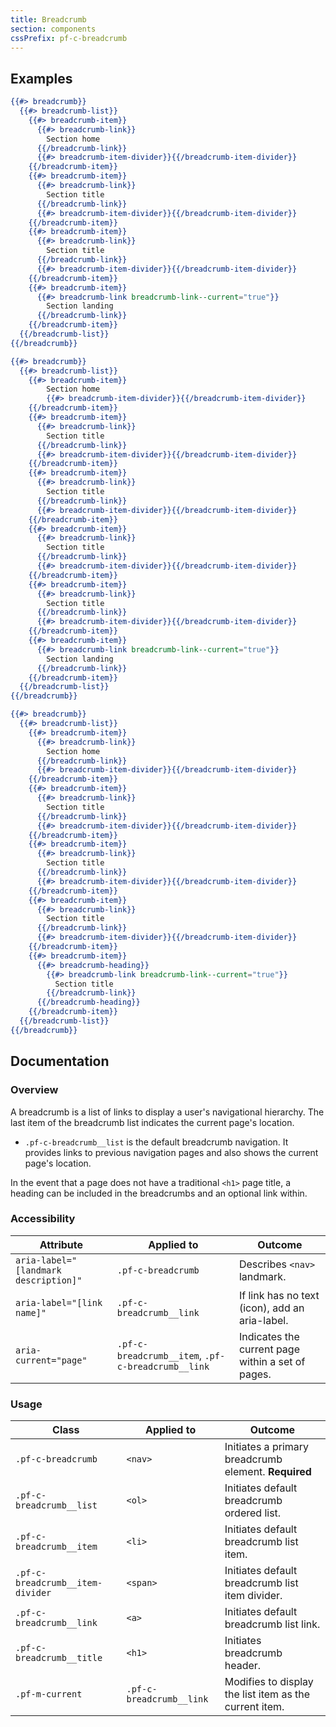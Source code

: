 ```yaml
---
title: Breadcrumb
section: components
cssPrefix: pf-c-breadcrumb
---
```


## Examples
```hbs title=Basic
{{#> breadcrumb}}
  {{#> breadcrumb-list}}
    {{#> breadcrumb-item}}
      {{#> breadcrumb-link}}
        Section home
      {{/breadcrumb-link}}
      {{#> breadcrumb-item-divider}}{{/breadcrumb-item-divider}}
    {{/breadcrumb-item}}
    {{#> breadcrumb-item}}
      {{#> breadcrumb-link}}
        Section title
      {{/breadcrumb-link}}
      {{#> breadcrumb-item-divider}}{{/breadcrumb-item-divider}}
    {{/breadcrumb-item}}
    {{#> breadcrumb-item}}
      {{#> breadcrumb-link}}
        Section title
      {{/breadcrumb-link}}
      {{#> breadcrumb-item-divider}}{{/breadcrumb-item-divider}}
    {{/breadcrumb-item}}
    {{#> breadcrumb-item}}
      {{#> breadcrumb-link breadcrumb-link--current="true"}}
        Section landing
      {{/breadcrumb-link}}
    {{/breadcrumb-item}}
  {{/breadcrumb-list}}
{{/breadcrumb}}
```

```hbs title=Without-home-link
{{#> breadcrumb}}
  {{#> breadcrumb-list}}
    {{#> breadcrumb-item}}
        Section home
        {{#> breadcrumb-item-divider}}{{/breadcrumb-item-divider}}
    {{/breadcrumb-item}}
    {{#> breadcrumb-item}}
      {{#> breadcrumb-link}}
        Section title
      {{/breadcrumb-link}}
      {{#> breadcrumb-item-divider}}{{/breadcrumb-item-divider}}
    {{/breadcrumb-item}}
    {{#> breadcrumb-item}}
      {{#> breadcrumb-link}}
        Section title
      {{/breadcrumb-link}}
      {{#> breadcrumb-item-divider}}{{/breadcrumb-item-divider}}
    {{/breadcrumb-item}}
    {{#> breadcrumb-item}}
      {{#> breadcrumb-link}}
        Section title
      {{/breadcrumb-link}}
      {{#> breadcrumb-item-divider}}{{/breadcrumb-item-divider}}
    {{/breadcrumb-item}}
    {{#> breadcrumb-item}}
      {{#> breadcrumb-link}}
        Section title
      {{/breadcrumb-link}}
      {{#> breadcrumb-item-divider}}{{/breadcrumb-item-divider}}
    {{/breadcrumb-item}}
    {{#> breadcrumb-item}}
      {{#> breadcrumb-link breadcrumb-link--current="true"}}
        Section landing
      {{/breadcrumb-link}}
    {{/breadcrumb-item}}
  {{/breadcrumb-list}}
{{/breadcrumb}}
```

```hbs title=With-heading
{{#> breadcrumb}}
  {{#> breadcrumb-list}}
    {{#> breadcrumb-item}}
      {{#> breadcrumb-link}}
        Section home
      {{/breadcrumb-link}}
      {{#> breadcrumb-item-divider}}{{/breadcrumb-item-divider}}
    {{/breadcrumb-item}}
    {{#> breadcrumb-item}}
      {{#> breadcrumb-link}}
        Section title
      {{/breadcrumb-link}}
      {{#> breadcrumb-item-divider}}{{/breadcrumb-item-divider}}
    {{/breadcrumb-item}}
    {{#> breadcrumb-item}}
      {{#> breadcrumb-link}}
        Section title
      {{/breadcrumb-link}}
      {{#> breadcrumb-item-divider}}{{/breadcrumb-item-divider}}
    {{/breadcrumb-item}}
    {{#> breadcrumb-item}}
      {{#> breadcrumb-link}}
        Section title
      {{/breadcrumb-link}}
      {{#> breadcrumb-item-divider}}{{/breadcrumb-item-divider}}
    {{/breadcrumb-item}}
    {{#> breadcrumb-item}}
      {{#> breadcrumb-heading}}
        {{#> breadcrumb-link breadcrumb-link--current="true"}}
          Section title
        {{/breadcrumb-link}}
      {{/breadcrumb-heading}}
    {{/breadcrumb-item}}
  {{/breadcrumb-list}}
{{/breadcrumb}}
```

## Documentation
### Overview
A breadcrumb is a list of links to display a user's navigational hierarchy. The last item of the breadcrumb list indicates the current page's location.

* `.pf-c-breadcrumb__list` is the default breadcrumb navigation. It provides links to previous navigation pages and also shows the current page's location.

In the event that a page does not have a traditional `<h1>` page title, a heading can be included in the breadcrumbs and an optional link within.

### Accessibility
| Attribute | Applied to | Outcome |
| -- | -- | -- |
| `aria-label="[landmark description]"` | `.pf-c-breadcrumb` |  Describes `<nav>` landmark. |
| `aria-label="[link name]"` | `.pf-c-breadcrumb__link` | If link has no text (icon), add an aria-label. |
| `aria-current="page"` | `.pf-c-breadcrumb__item`, `.pf-c-breadcrumb__link` |  Indicates the current page within a set of pages. |

### Usage
| Class | Applied to | Outcome |
| -- | -- | -- |
| `.pf-c-breadcrumb`                | `<nav>`                   | Initiates a primary breadcrumb element. **Required** |
| `.pf-c-breadcrumb__list`          | `<ol>`                    | Initiates default breadcrumb ordered list. |
| `.pf-c-breadcrumb__item`          | `<li>`                    | Initiates default breadcrumb list item. |
| `.pf-c-breadcrumb__item-divider`  | `<span>`                  | Initiates default breadcrumb list item divider. |
| `.pf-c-breadcrumb__link`          | `<a>`                     | Initiates default breadcrumb list link. |
| `.pf-c-breadcrumb__title`         | `<h1>`                    | Initiates breadcrumb header. |
| `.pf-m-current`                   | `.pf-c-breadcrumb__link`  | Modifies to display the list item as the current item. |
